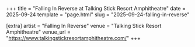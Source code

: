 +++
title = "Falling In Reverse at Talking Stick Resort Amphitheatre"
date = 2025-09-24
template = "page.html"
slug = "2025-09-24-falling-in-reverse"

[extra]
artist = "Falling In Reverse"
venue = "Talking Stick Resort Amphitheatre"
venue_url = "https://www.talkingstickresortamphitheatre.com/"
+++
